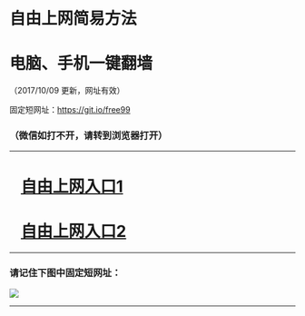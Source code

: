 ﻿# 自由上网简易方法

# 电脑、手机一键翻墙

（2017/10/09 更新，网址有效）

固定短网址：https://git.io/free99

### （微信如打不开，请转到浏览器打开）


***





# &nbsp;&nbsp; <a href="http://ft2898212772.fwq-tz-1001.info/fwqtz01.html?t=10090012209 " target="_blank">自由上网入口1</a>
# &nbsp;&nbsp; <a href="http://ft902918126.fwq-tz-1002.info/fwqtz02.html?t=10090019738 " target="_blank">自由上网入口2</a>
***

### 请记住下图中固定短网址：

<img src="https://s3-us-west-2.amazonaws.com/fwq-1001/yjfq-20170905okok.png" /> 


***

